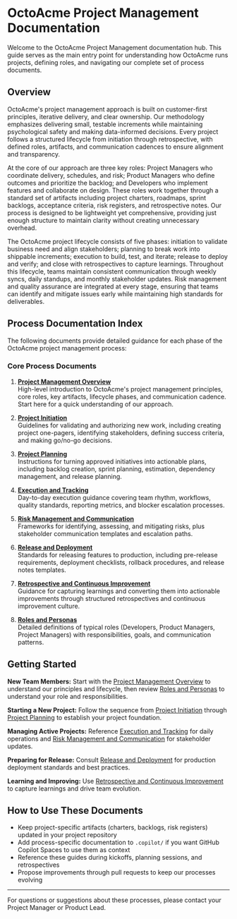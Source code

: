 # OctoAcme Project Management Documentation

Welcome to the OctoAcme Project Management documentation hub. This guide serves as the main entry point for understanding how OctoAcme runs projects, defining roles, and navigating our complete set of process documents.

## Overview

OctoAcme's project management approach is built on customer-first principles, iterative delivery, and clear ownership. Our methodology emphasizes delivering small, testable increments while maintaining psychological safety and making data-informed decisions. Every project follows a structured lifecycle from initiation through retrospective, with defined roles, artifacts, and communication cadences to ensure alignment and transparency.

At the core of our approach are three key roles: Project Managers who coordinate delivery, schedules, and risk; Product Managers who define outcomes and prioritize the backlog; and Developers who implement features and collaborate on design. These roles work together through a standard set of artifacts including project charters, roadmaps, sprint backlogs, acceptance criteria, risk registers, and retrospective notes. Our process is designed to be lightweight yet comprehensive, providing just enough structure to maintain clarity without creating unnecessary overhead.

The OctoAcme project lifecycle consists of five phases: initiation to validate business need and align stakeholders; planning to break work into shippable increments; execution to build, test, and iterate; release to deploy and verify; and close with retrospectives to capture learnings. Throughout this lifecycle, teams maintain consistent communication through weekly syncs, daily standups, and monthly stakeholder updates. Risk management and quality assurance are integrated at every stage, ensuring that teams can identify and mitigate issues early while maintaining high standards for deliverables.

## Process Documentation Index

The following documents provide detailed guidance for each phase of the OctoAcme project management process:

### Core Process Documents

1. **[Project Management Overview](octoacme-project-management-overview.md)**  
   High-level introduction to OctoAcme's project management principles, core roles, key artifacts, lifecycle phases, and communication cadence. Start here for a quick understanding of our approach.

2. **[Project Initiation](octoacme-project-initiation.md)**  
   Guidelines for validating and authorizing new work, including creating project one-pagers, identifying stakeholders, defining success criteria, and making go/no-go decisions.

3. **[Project Planning](octoacme-project-planning.md)**  
   Instructions for turning approved initiatives into actionable plans, including backlog creation, sprint planning, estimation, dependency management, and release planning.

4. **[Execution and Tracking](octoacme-execution-and-tracking.md)**  
   Day-to-day execution guidance covering team rhythm, workflows, quality standards, reporting metrics, and blocker escalation processes.

5. **[Risk Management and Communication](octoacme-risks-and-communication.md)**  
   Frameworks for identifying, assessing, and mitigating risks, plus stakeholder communication templates and escalation paths.

6. **[Release and Deployment](octoacme-release-and-deployment.md)**  
   Standards for releasing features to production, including pre-release requirements, deployment checklists, rollback procedures, and release notes templates.

7. **[Retrospective and Continuous Improvement](octoacme-retrospective-and-continuous-improvement.md)**  
   Guidance for capturing learnings and converting them into actionable improvements through structured retrospectives and continuous improvement culture.

8. **[Roles and Personas](octoacme-roles-and-personas.md)**  
   Detailed definitions of typical roles (Developers, Product Managers, Project Managers) with responsibilities, goals, and communication patterns.

## Getting Started

**New Team Members:** Start with the [Project Management Overview](octoacme-project-management-overview.md) to understand our principles and lifecycle, then review [Roles and Personas](octoacme-roles-and-personas.md) to understand your role and responsibilities.

**Starting a New Project:** Follow the sequence from [Project Initiation](octoacme-project-initiation.md) through [Project Planning](octoacme-project-planning.md) to establish your project foundation.

**Managing Active Projects:** Reference [Execution and Tracking](octoacme-execution-and-tracking.md) for daily operations and [Risk Management and Communication](octoacme-risks-and-communication.md) for stakeholder updates.

**Preparing for Release:** Consult [Release and Deployment](octoacme-release-and-deployment.md) for production deployment standards and best practices.

**Learning and Improving:** Use [Retrospective and Continuous Improvement](octoacme-retrospective-and-continuous-improvement.md) to capture learnings and drive team evolution.

## How to Use These Documents

- Keep project-specific artifacts (charters, backlogs, risk registers) updated in your project repository
- Add process-specific documentation to `.copilot/` if you want GitHub Copilot Spaces to use them as context
- Reference these guides during kickoffs, planning sessions, and retrospectives
- Propose improvements through pull requests to keep our processes evolving

---

For questions or suggestions about these processes, please contact your Project Manager or Product Lead.
